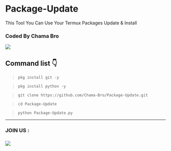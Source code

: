 # Package-Update
This Tool You Can Use Your Termux Packages Update &amp; Install

### Coded By Chama Bro

<a href="https://github.com/Chama-Bro"><img src="IMG_20210509_185120_415.jpg"></a>

## Command list 👇

>`pkg install git -y`

>`pkg install python -y`

>`git clone https://github.com/Chama-Bro/Package-Update.git`

>`cd Package-Update`

>`python Package-Update.py`

<hr colour="Red" size="10">
<h3>JOIN US :<h3/>
<a href="https://youtube.com/channel/UCBTjgxyNMhbEcW1_f_cZ-ng"><img src="400086900718_114430.jpg"></a>

<br>
